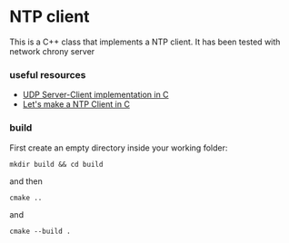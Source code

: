 # NTP client

This is a C++ class that implements a NTP client. It has been tested with network chrony server

### useful resources
- [UDP Server-Client implementation in C](https://www.geeksforgeeks.org/udp-server-client-implementation-c/)
- [Let's make a NTP Client in C](https://lettier.github.io/posts/2016-04-26-lets-make-a-ntp-client-in-c.html)

### build
First create an empty directory inside your working folder:
```
mkdir build && cd build
```
and then 
```
cmake ..
```
and
```
cmake --build .
```